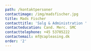 ```yaml
---
path: /kontaktpersoner
contactimage: /img/madsfischer.jpg
title: Mads Fischer
contacttitle: 'Salg & Administration '
contacteducation: Cand. Merc. SMC
contacttelephone: +45 53705222
contactemail: mf@capleasing.dk
order: '2'
---
```

